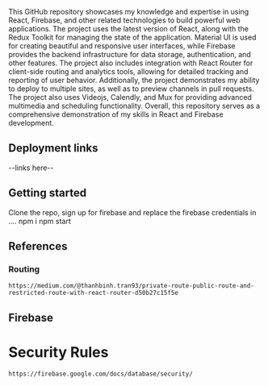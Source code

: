 This GitHub repository showcases my knowledge and expertise in using React, Firebase, and other related technologies to build powerful web applications. The project uses the latest version of React, along with the Redux Toolkit for managing the state of the application. Material UI is used for creating beautiful and responsive user interfaces, while Firebase provides the backend infrastructure for data storage, authentication, and other features. The project also includes integration with React Router for client-side routing and analytics tools, allowing for detailed tracking and reporting of user behavior. Additionally, the project demonstrates my ability to deploy to multiple sites, as well as to preview channels in pull requests. The project also uses Videojs, Calendly, and Mux for providing advanced multimedia and scheduling functionality. Overall, this repository serves as a comprehensive demonstration of my skills in React and Firebase development.

## Deployment links

--links here--

## Getting started

Clone the repo, sign up for firebase and replace the firebase credentials in ....
npm i
npm start
## References

### Routing
```
https://medium.com/@thanhbinh.tran93/private-route-public-route-and-restricted-route-with-react-router-d50b27c15f5e
```

## Firebase

# Security Rules
```
https://firebase.google.com/docs/database/security/

```